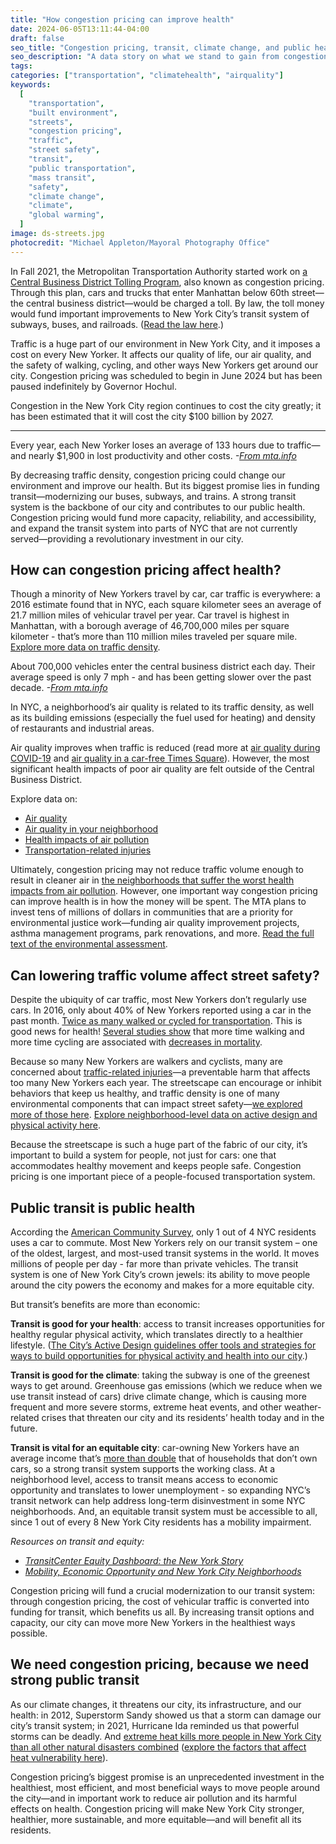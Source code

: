 ```yaml
---
title: "How congestion pricing can improve health"
date: 2024-06-05T13:11:44-04:00
draft: false
seo_title: "Congestion pricing, transit, climate change, and public health"
seo_description: "A data story on what we stand to gain from congestion pricing."
tags:
categories: ["transportation", "climatehealth", "airquality"]
keywords:
  [
    "transportation",
    "built environment",
    "streets",
    "congestion pricing",
    "traffic",
    "street safety",
    "transit",
    "public transportation",
    "mass transit",
    "safety",
    "climate change",
    "climate",
    "global warming",
  ]
image: ds-streets.jpg
photocredit: "Michael Appleton/Mayoral Photography Office"
---
```


In Fall 2021, the Metropolitan Transportation Authority started work on [a Central Business District Tolling Program](https://new.mta.info/project/CBDTP), also known as congestion pricing. Through this plan, cars and trucks that enter Manhattan below 60th street&mdash;the central business district&mdash;would be charged a toll. By law, the toll money would fund important improvements to New York City’s transit system of subways, buses, and railroads. ([Read the law here](https://www.nysenate.gov/legislation/laws/VAT/T8A44-C).)

Traffic is a huge part of our environment in New York City, and it imposes a cost on every New Yorker. It affects our quality of life, our air quality, and the safety of walking, cycling, and other ways New Yorkers get around our city. Congestion pricing was scheduled to begin in June 2024 but has been paused indefinitely by Governor Hochul.

<div class="asidebox p-2 fs-sm my-2">

Congestion in the New York City region continues to cost the city greatly; it has been estimated that it will cost the city $100 billion by 2027.

<hr class="my-2">
Every year, each New Yorker loses an average of 133 hours due to traffic&mdash;and nearly $1,900 in lost productivity and other costs.  <em>-<a href="https://new.mta.info/project/CBDTP/why-NYC-needs-central-business-district-tolling">From mta.info</a></em>
</div>

By decreasing traffic density, congestion pricing could change our environment and improve our health. But its biggest promise lies in funding transit&mdash;modernizing our buses, subways, and trains. A strong transit system is the backbone of our city and contributes to our public health. Congestion pricing would fund more capacity, reliability, and accessibility, and expand the transit system into parts of NYC that are not currently served&mdash;providing a revolutionary investment in our city.

## How can congestion pricing affect health?

Though a minority of New Yorkers travel by car, car traffic is everywhere: a 2016 estimate found that in NYC, each square kilometer sees an average of 21.7 million miles of vehicular travel per year. Car travel is highest in Manhattan, with a borough average of 46,700,000 miles per square kilometer - that’s more than 110 million miles traveled per square mile. [Explore more data on traffic density](../../data-explorer/walking-driving-and-cycling/?id=2112#display=summary).

<div class="asidebox p-2 fs-sm my-2">

About 700,000 vehicles enter the central business district each day. Their average speed is only 7 mph - and has been getting slower over the past decade. <em>-<a href="https://new.mta.info/project/CBDTP/why-NYC-needs-central-business-district-tolling">From mta.info</a></em>

</div>

In NYC, a neighborhood’s air quality is related to its traffic density, as well as its building emissions (especially the fuel used for heating) and density of restaurants and industrial areas.

Air quality improves when traffic is reduced (read more at [air quality during COVID-19](../air-quality-and-covid/) and [air quality in a car-free Times Square](../car-free-zones)). However, the most significant health impacts of poor air quality are felt outside of the Central Business District.

<div  class="asidebox p-2 fs-sm my-2">
Explore data on:
<ul>
<li><a href="../../data-explorer/air-quality/?id=92#display=summary">Air quality</a>
<li><a href="../../data-features/neighborhood-air-quality/">Air quality in your neighborhood</a>
<li><a href="../../data-explorer/health-impacts-of-air-pollution/?id=2122#display=summary">Health impacts of air pollution</a>
<li><a href="../../data-explorer/transportation-related-injuries/?id=2092#display=summary">Transportation-related injuries</a>
</ul>
</div>

Ultimately, congestion pricing may not reduce traffic volume enough to result in cleaner air in [the neighborhoods that suffer the worst health impacts from air pollution](../hia/). However, one important way congestion pricing can improve health is in how the money will be spent. The MTA plans to invest tens of millions of dollars in communities that are a priority for environmental justice work—funding air quality improvement projects, asthma management programs, park renovations, and more. [Read the full text of the environmental assessment](https://new.mta.info/project/CBDTP/environmental-assessment).

## Can lowering traffic volume affect street safety?

Despite the ubiquity of car traffic, most New Yorkers don’t regularly use cars. In 2016, only about 40% of New Yorkers reported using a car in the past month. [Twice as many walked or cycled for transportation](../../data-explorer/walking-driving-and-cycling/?id=2236#display=summary). This is good news for health! [Several studies show](https://www.sciencedirect.com/science/article/abs/pii/S0091743507004550) that more time walking and more time cycling are associated with [decreases in mortality](https://link.springer.com/article/10.1007/s11524-020-00510-1).

Because so many New Yorkers are walkers and cyclists, many are concerned about [traffic-related injuries](/data-explorer/transportation-related-injuries/?id=2094#display=summary)—a preventable harm that affects too many New Yorkers each year. The streetscape can encourage or inhibit behaviors that keep us healthy, and traffic density is one of many environmental components that can impact street safety—[we explored more of those here](../streets/). [Explore neighborhood-level data on active design and physical activity here](../../neighborhood-reports/active_design_physical_activity_and_health/).

Because the streetscape is such a huge part of the fabric of our city, it’s important to build a system for people, not just for cars: one that accommodates healthy movement and keeps people safe. Congestion pricing is one important piece of a people-focused transportation system.

## Public transit is public health

According the [American Community Survey](https://www.census.gov/programs-surveys/acs), only 1 out of 4 NYC residents uses a car to commute. Most New Yorkers rely on our transit system – one of the oldest, largest, and most-used transit systems in the world. It moves millions of people per day - far more than private vehicles. The transit system is one of New York City’s crown jewels: its ability to move people around the city powers the economy and makes for a more equitable city.

But transit’s benefits are more than economic:

**Transit is good for your health**: access to transit increases opportunities for healthy regular physical activity, which translates directly to a healthier lifestyle. ([The City’s Active Design guidelines offer tools and strategies for ways to build opportunities for physical activity and health into our city](https://www1.nyc.gov/site/doh/health/health-topics/active-design.page).)

**Transit is good for the climate**: taking the subway is one of the greenest ways to get around. Greenhouse gas emissions (which we reduce when we use transit instead of cars) drive climate change, which is causing more frequent and more severe storms, extreme heat events, and other weather-related crises that threaten our city and its residents’ health today and in the future.

**Transit is vital for an equitable city**: car-owning New Yorkers have an average income that’s [more than double](http://blog.tstc.org/wp-content/uploads/2017/04/how-car-free-is-nyc.pdf) that of households that don’t own cars, so a strong transit system supports the working class. At a neighborhood level, access to transit means access to economic opportunity and translates to lower unemployment - so expanding NYC’s transit network can help address long-term disinvestment in some NYC neighborhoods. And, an equitable transit system must be accessible to all, since 1 out of every 8 New York City residents has a mobility impairment.

<div  class="asidebox p-2 fs-sm my-2">
<em>Resources on transit and equity: 
<ul>
<li><a href="https://dashboard.transitcenter.org/story/nyc">TransitCenter Equity Dashboard: the New York Story</a>
<li><a href="https://wagner.nyu.edu/files/faculty/publications/JobAccessNov2015.pdf">Mobility, Economic Opportunity and New York City Neighborhoods</a>
</ul>
</em>
</div>

Congestion pricing will fund a crucial modernization to our transit system: through congestion pricing, the cost of vehicular traffic is converted into funding for transit, which benefits us all. By increasing transit options and capacity, our city can move more New Yorkers in the healthiest ways possible.

## We need congestion pricing, because we need strong public transit

As our climate changes, it threatens our city, its infrastructure, and our health: in 2012, Superstorm Sandy showed us that a storm can damage our city’s transit system; in 2021, Hurricane Ida reminded us that powerful storms can be deadly. And [extreme heat kills more people in New York City than all other natural disasters combined](../heat/) ([explore the factors that affect heat vulnerability here](../../data-features/hvi/)).

Congestion pricing’s biggest promise is an unprecedented investment in the healthiest, most efficient, and most beneficial ways to move people around the city—and in important work to reduce air pollution and its harmful effects on health. Congestion pricing will make New York City stronger, healthier, more sustainable, and more equitable—and will benefit all its residents.
